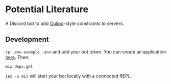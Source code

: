 # Potential Literature

A Discord bot to add [Oulipo](https://en.wikipedia.org/wiki/Oulipo)-style constraints to servers.

## Development

`cp .env.example .env` and add your bot token. You can create an application [here](https://discord.com/developers/applications). Then:

```
mix deps.get
```

`iex -S mix` will start your bot locally with a connected REPL.